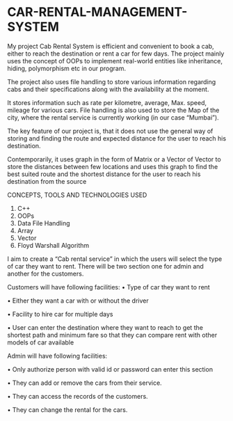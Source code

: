 # CAR-RENTAL-MANAGEMENT-SYSTEM

My project Cab Rental System is efficient and convenient to book a cab, either to reach the destination or rent a 
car for few days. The project mainly uses the concept of OOPs to implement real-world entities like inheritance, 
hiding, polymorphism etc in our program.

The project also uses file handling to store various information regarding cabs and their specifications along 
with the availability at the moment.

It stores information such as rate per kilometre, average, Max. speed, mileage for various cars.
File handling is also used to store the Map of the city, where the rental service is currently working (in our case 
“Mumbai”).

The key feature of our project is, that it does not use the general way of storing and finding the route and 
expected distance for the user to reach his destination.

Contemporarily, it uses graph in the form of Matrix or a Vector of Vector to store the distances between few 
locations and uses this graph to find the best suited route and the shortest distance for the user to reach his 
destination from the source


CONCEPTS, TOOLS AND TECHNOLOGIES USED
1. C++
2. OOPs
3. Data File Handling
4. Array 
5. Vector
6. Floyd Warshall Algorithm

I aim to create a “Cab rental service” in which the users will select the type of car they want to rent. There 
will be two section one for admin and another for the customers.

Customers will have following facilities:
• Type of car they want to rent

• Either they want a car with or without the driver

• Facility to hire car for multiple days

• User can enter the destination where they want to reach to get the shortest path and minimum fare so 
that they can compare rent with other models of car available


Admin will have following facilities:

• Only authorize person with valid id or password can enter this section

• They can add or remove the cars from their service.

• They can access the records of the customers.

• They can change the rental for the cars.
